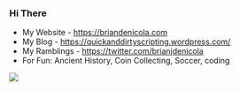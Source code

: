 ### Hi There

- My Website - https://briandenicola.com
- My Blog - https://quickanddirtyscripting.wordpress.com/
- My Ramblings - https://twitter.com/brianjdenicola
- For Fun: Ancient History, Coin Collecting, Soccer, coding

![](https://github-readme-stats.vercel.app/api?username=briandenicola&show_icons=true)